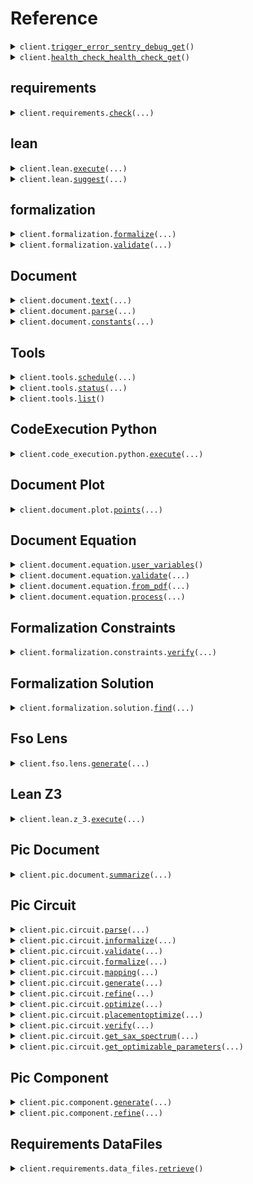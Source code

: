 # Reference
<details><summary><code>client.<a href="src/axiomatic/base_client.py">trigger_error_sentry_debug_get</a>()</code></summary>
<dl>
<dd>

#### 🔌 Usage

<dl>
<dd>

<dl>
<dd>

```python
from axiomatic import Axiomatic

client = Axiomatic(
    api_key="YOUR_API_KEY",
)
client.trigger_error_sentry_debug_get()

```
</dd>
</dl>
</dd>
</dl>

#### ⚙️ Parameters

<dl>
<dd>

<dl>
<dd>

**request_options:** `typing.Optional[RequestOptions]` — Request-specific configuration.
    
</dd>
</dl>
</dd>
</dl>


</dd>
</dl>
</details>

<details><summary><code>client.<a href="src/axiomatic/base_client.py">health_check_health_check_get</a>()</code></summary>
<dl>
<dd>

#### 🔌 Usage

<dl>
<dd>

<dl>
<dd>

```python
from axiomatic import Axiomatic

client = Axiomatic(
    api_key="YOUR_API_KEY",
)
client.health_check_health_check_get()

```
</dd>
</dl>
</dd>
</dl>

#### ⚙️ Parameters

<dl>
<dd>

<dl>
<dd>

**request_options:** `typing.Optional[RequestOptions]` — Request-specific configuration.
    
</dd>
</dl>
</dd>
</dl>


</dd>
</dl>
</details>

## requirements
<details><summary><code>client.requirements.<a href="src/axiomatic/requirements/client.py">check</a>(...)</code></summary>
<dl>
<dd>

#### 🔌 Usage

<dl>
<dd>

<dl>
<dd>

```python
from axiomatic import Axiomatic, UserRequirement

client = Axiomatic(
    api_key="YOUR_API_KEY",
)
client.requirements.check(
    request=[
        UserRequirement(
            latex_symbol="latex_symbol",
            requirement_name="requirement_name",
            tolerance=1.1,
            value=1.1,
            units="units",
        )
    ],
)

```
</dd>
</dl>
</dd>
</dl>

#### ⚙️ Parameters

<dl>
<dd>

<dl>
<dd>

**request:** `typing.Sequence[UserRequirement]` 
    
</dd>
</dl>

<dl>
<dd>

**request_options:** `typing.Optional[RequestOptions]` — Request-specific configuration.
    
</dd>
</dl>
</dd>
</dl>


</dd>
</dl>
</details>

## lean
<details><summary><code>client.lean.<a href="src/axiomatic/lean/client.py">execute</a>(...)</code></summary>
<dl>
<dd>

#### 🔌 Usage

<dl>
<dd>

<dl>
<dd>

```python
from axiomatic import Axiomatic

client = Axiomatic(
    api_key="YOUR_API_KEY",
)
client.lean.execute(
    code="code",
)

```
</dd>
</dl>
</dd>
</dl>

#### ⚙️ Parameters

<dl>
<dd>

<dl>
<dd>

**code:** `str` 
    
</dd>
</dl>

<dl>
<dd>

**request_options:** `typing.Optional[RequestOptions]` — Request-specific configuration.
    
</dd>
</dl>
</dd>
</dl>


</dd>
</dl>
</details>

<details><summary><code>client.lean.<a href="src/axiomatic/lean/client.py">suggest</a>(...)</code></summary>
<dl>
<dd>

#### 🔌 Usage

<dl>
<dd>

<dl>
<dd>

```python
from axiomatic import Axiomatic

client = Axiomatic(
    api_key="YOUR_API_KEY",
)
client.lean.suggest(
    prompt="prompt",
    code_prefix="code_prefix",
)

```
</dd>
</dl>
</dd>
</dl>

#### ⚙️ Parameters

<dl>
<dd>

<dl>
<dd>

**prompt:** `str` 
    
</dd>
</dl>

<dl>
<dd>

**code_prefix:** `str` 
    
</dd>
</dl>

<dl>
<dd>

**request_options:** `typing.Optional[RequestOptions]` — Request-specific configuration.
    
</dd>
</dl>
</dd>
</dl>


</dd>
</dl>
</details>

## formalization
<details><summary><code>client.formalization.<a href="src/axiomatic/formalization/client.py">formalize</a>(...)</code></summary>
<dl>
<dd>

#### 📝 Description

<dl>
<dd>

<dl>
<dd>

Formalize a query into a dictionary of constraints
</dd>
</dl>
</dd>
</dl>

#### 🔌 Usage

<dl>
<dd>

<dl>
<dd>

```python
from axiomatic import Axiomatic

client = Axiomatic(
    api_key="YOUR_API_KEY",
)
client.formalization.formalize(
    query="query",
)

```
</dd>
</dl>
</dd>
</dl>

#### ⚙️ Parameters

<dl>
<dd>

<dl>
<dd>

**query:** `str` 
    
</dd>
</dl>

<dl>
<dd>

**domain:** `typing.Optional[typing.Literal["PIC"]]` 
    
</dd>
</dl>

<dl>
<dd>

**request_options:** `typing.Optional[RequestOptions]` — Request-specific configuration.
    
</dd>
</dl>
</dd>
</dl>


</dd>
</dl>
</details>

<details><summary><code>client.formalization.<a href="src/axiomatic/formalization/client.py">validate</a>(...)</code></summary>
<dl>
<dd>

#### 📝 Description

<dl>
<dd>

<dl>
<dd>

Validate a set of values with respect to a dictionary of constraints
</dd>
</dl>
</dd>
</dl>

#### 🔌 Usage

<dl>
<dd>

<dl>
<dd>

```python
from axiomatic import Axiomatic, FormalizeResponse

client = Axiomatic(
    api_key="YOUR_API_KEY",
)
client.formalization.validate(
    constraints=FormalizeResponse(
        variables={"key": "value"},
        expressions=[],
    ),
    values={"key": "value"},
)

```
</dd>
</dl>
</dd>
</dl>

#### ⚙️ Parameters

<dl>
<dd>

<dl>
<dd>

**constraints:** `FormalizeResponse` 
    
</dd>
</dl>

<dl>
<dd>

**values:** `typing.Dict[str, str]` 
    
</dd>
</dl>

<dl>
<dd>

**request_options:** `typing.Optional[RequestOptions]` — Request-specific configuration.
    
</dd>
</dl>
</dd>
</dl>


</dd>
</dl>
</details>

## Document
<details><summary><code>client.document.<a href="src/axiomatic/document/client.py">text</a>(...)</code></summary>
<dl>
<dd>

#### 📝 Description

<dl>
<dd>

<dl>
<dd>

Extracts text from documents
</dd>
</dl>
</dd>
</dl>

#### 🔌 Usage

<dl>
<dd>

<dl>
<dd>

```python
from axiomatic import Axiomatic

client = Axiomatic(
    api_key="YOUR_API_KEY",
)
client.document.text()

```
</dd>
</dl>
</dd>
</dl>

#### ⚙️ Parameters

<dl>
<dd>

<dl>
<dd>

**file:** `from __future__ import annotations

core.File` — See core.File for more documentation
    
</dd>
</dl>

<dl>
<dd>

**method:** `typing.Optional[str]` — Method to use for text-only extraction.It uses a very simple pdf text extractor. 
    
</dd>
</dl>

<dl>
<dd>

**request_options:** `typing.Optional[RequestOptions]` — Request-specific configuration.
    
</dd>
</dl>
</dd>
</dl>


</dd>
</dl>
</details>

<details><summary><code>client.document.<a href="src/axiomatic/document/client.py">parse</a>(...)</code></summary>
<dl>
<dd>

#### 📝 Description

<dl>
<dd>

<dl>
<dd>

Extracts text from documents. It uses advanced pdf segmentation.
</dd>
</dl>
</dd>
</dl>

#### 🔌 Usage

<dl>
<dd>

<dl>
<dd>

```python
from axiomatic import Axiomatic

client = Axiomatic(
    api_key="YOUR_API_KEY",
)
client.document.parse()

```
</dd>
</dl>
</dd>
</dl>

#### ⚙️ Parameters

<dl>
<dd>

<dl>
<dd>

**file:** `from __future__ import annotations

core.File` — See core.File for more documentation
    
</dd>
</dl>

<dl>
<dd>

**method:** `typing.Optional[str]` — Method to use for text extraction
    
</dd>
</dl>

<dl>
<dd>

**ocr:** `typing.Optional[bool]` — Whether to use OCR
    
</dd>
</dl>

<dl>
<dd>

**layout_model:** `typing.Optional[str]` — Method for layout parsing
    
</dd>
</dl>

<dl>
<dd>

**request_options:** `typing.Optional[RequestOptions]` — Request-specific configuration.
    
</dd>
</dl>
</dd>
</dl>


</dd>
</dl>
</details>

<details><summary><code>client.document.<a href="src/axiomatic/document/client.py">constants</a>(...)</code></summary>
<dl>
<dd>

#### 📝 Description

<dl>
<dd>

<dl>
<dd>

Extracts specific constants from documents
</dd>
</dl>
</dd>
</dl>

#### 🔌 Usage

<dl>
<dd>

<dl>
<dd>

```python
from axiomatic import Axiomatic

client = Axiomatic(
    api_key="YOUR_API_KEY",
)
client.document.constants(
    constants=["constants"],
)

```
</dd>
</dl>
</dd>
</dl>

#### ⚙️ Parameters

<dl>
<dd>

<dl>
<dd>

**file:** `from __future__ import annotations

core.File` — See core.File for more documentation
    
</dd>
</dl>

<dl>
<dd>

**constants:** `typing.List[str]` 
    
</dd>
</dl>

<dl>
<dd>

**request_options:** `typing.Optional[RequestOptions]` — Request-specific configuration.
    
</dd>
</dl>
</dd>
</dl>


</dd>
</dl>
</details>

## Tools
<details><summary><code>client.tools.<a href="src/axiomatic/tools/client.py">schedule</a>(...)</code></summary>
<dl>
<dd>

#### 📝 Description

<dl>
<dd>

<dl>
<dd>

Schedule a job to execute python code for long running executions and return the standard output. If an error occurs, it will be returned in the error_trace field. The Following tools are currently supported: fdtd, femwell, optiland, jaxfem
</dd>
</dl>
</dd>
</dl>

#### 🔌 Usage

<dl>
<dd>

<dl>
<dd>

```python
from axiomatic import Axiomatic

client = Axiomatic(
    api_key="YOUR_API_KEY",
)
client.tools.schedule(
    tool_name="tool_name",
    code="code",
)

```
</dd>
</dl>
</dd>
</dl>

#### ⚙️ Parameters

<dl>
<dd>

<dl>
<dd>

**tool_name:** `str` 
    
</dd>
</dl>

<dl>
<dd>

**code:** `str` 
    
</dd>
</dl>

<dl>
<dd>

**request_options:** `typing.Optional[RequestOptions]` — Request-specific configuration.
    
</dd>
</dl>
</dd>
</dl>


</dd>
</dl>
</details>

<details><summary><code>client.tools.<a href="src/axiomatic/tools/client.py">status</a>(...)</code></summary>
<dl>
<dd>

#### 📝 Description

<dl>
<dd>

<dl>
<dd>

Get the status of the remote execution job for a given tool using the job_id
</dd>
</dl>
</dd>
</dl>

#### 🔌 Usage

<dl>
<dd>

<dl>
<dd>

```python
from axiomatic import Axiomatic

client = Axiomatic(
    api_key="YOUR_API_KEY",
)
client.tools.status(
    job_id="job_id",
)

```
</dd>
</dl>
</dd>
</dl>

#### ⚙️ Parameters

<dl>
<dd>

<dl>
<dd>

**job_id:** `str` 
    
</dd>
</dl>

<dl>
<dd>

**request_options:** `typing.Optional[RequestOptions]` — Request-specific configuration.
    
</dd>
</dl>
</dd>
</dl>


</dd>
</dl>
</details>

<details><summary><code>client.tools.<a href="src/axiomatic/tools/client.py">list</a>()</code></summary>
<dl>
<dd>

#### 📝 Description

<dl>
<dd>

<dl>
<dd>

Get the list of available tools to execute code.
</dd>
</dl>
</dd>
</dl>

#### 🔌 Usage

<dl>
<dd>

<dl>
<dd>

```python
from axiomatic import Axiomatic

client = Axiomatic(
    api_key="YOUR_API_KEY",
)
client.tools.list()

```
</dd>
</dl>
</dd>
</dl>

#### ⚙️ Parameters

<dl>
<dd>

<dl>
<dd>

**request_options:** `typing.Optional[RequestOptions]` — Request-specific configuration.
    
</dd>
</dl>
</dd>
</dl>


</dd>
</dl>
</details>

## CodeExecution Python
<details><summary><code>client.code_execution.python.<a href="src/axiomatic/code_execution/python/client.py">execute</a>(...)</code></summary>
<dl>
<dd>

#### 📝 Description

<dl>
<dd>

<dl>
<dd>

Execute python code, and return the standard output. If an error occurs, it will be returned in the error_trace field. Importing from the following modules is supported: gdsfactory, z3, json
</dd>
</dl>
</dd>
</dl>

#### 🔌 Usage

<dl>
<dd>

<dl>
<dd>

```python
from axiomatic import Axiomatic

client = Axiomatic(
    api_key="YOUR_API_KEY",
)
client.code_execution.python.execute(
    code="code",
)

```
</dd>
</dl>
</dd>
</dl>

#### ⚙️ Parameters

<dl>
<dd>

<dl>
<dd>

**code:** `str` 
    
</dd>
</dl>

<dl>
<dd>

**request_options:** `typing.Optional[RequestOptions]` — Request-specific configuration.
    
</dd>
</dl>
</dd>
</dl>


</dd>
</dl>
</details>

## Document Plot
<details><summary><code>client.document.plot.<a href="src/axiomatic/document/plot/client.py">points</a>(...)</code></summary>
<dl>
<dd>

#### 📝 Description

<dl>
<dd>

<dl>
<dd>

Extracts points from plots
</dd>
</dl>
</dd>
</dl>

#### 🔌 Usage

<dl>
<dd>

<dl>
<dd>

```python
from axiomatic import Axiomatic

client = Axiomatic(
    api_key="YOUR_API_KEY",
)
client.document.plot.points()

```
</dd>
</dl>
</dd>
</dl>

#### ⚙️ Parameters

<dl>
<dd>

<dl>
<dd>

**plot_img:** `from __future__ import annotations

core.File` — See core.File for more documentation
    
</dd>
</dl>

<dl>
<dd>

**method:** `typing.Optional[int]` — Can specify a specific method to extract points
    
</dd>
</dl>

<dl>
<dd>

**plot_info:** `typing.Optional[str]` — Can add specific plot info
    
</dd>
</dl>

<dl>
<dd>

**get_img_coords:** `typing.Optional[bool]` — Whether to get coords of points on image
    
</dd>
</dl>

<dl>
<dd>

**request_options:** `typing.Optional[RequestOptions]` — Request-specific configuration.
    
</dd>
</dl>
</dd>
</dl>


</dd>
</dl>
</details>

## Document Equation
<details><summary><code>client.document.equation.<a href="src/axiomatic/document/equation/client.py">user_variables</a>()</code></summary>
<dl>
<dd>

#### 📝 Description

<dl>
<dd>

<dl>
<dd>

Get all variables from the DB so the user can choose which variables they want to use in axtract for for their consistency checks.
</dd>
</dl>
</dd>
</dl>

#### 🔌 Usage

<dl>
<dd>

<dl>
<dd>

```python
from axiomatic import Axiomatic

client = Axiomatic(
    api_key="YOUR_API_KEY",
)
client.document.equation.user_variables()

```
</dd>
</dl>
</dd>
</dl>

#### ⚙️ Parameters

<dl>
<dd>

<dl>
<dd>

**request_options:** `typing.Optional[RequestOptions]` — Request-specific configuration.
    
</dd>
</dl>
</dd>
</dl>


</dd>
</dl>
</details>

<details><summary><code>client.document.equation.<a href="src/axiomatic/document/equation/client.py">validate</a>(...)</code></summary>
<dl>
<dd>

#### 📝 Description

<dl>
<dd>

<dl>
<dd>

Validates a set of variables against stored equations to check for inconsistencies.
Returns validation results for each relevant equation.
</dd>
</dl>
</dd>
</dl>

#### 🔌 Usage

<dl>
<dd>

<dl>
<dd>

```python
from axiomatic import Axiomatic, VariableRequirement

client = Axiomatic(
    api_key="YOUR_API_KEY",
)
client.document.equation.validate(
    request=[
        VariableRequirement(
            symbol="symbol",
            name="name",
            value=1.1,
            units="units",
            tolerance=1.1,
        )
    ],
)

```
</dd>
</dl>
</dd>
</dl>

#### ⚙️ Parameters

<dl>
<dd>

<dl>
<dd>

**request:** `typing.Sequence[VariableRequirement]` 
    
</dd>
</dl>

<dl>
<dd>

**request_options:** `typing.Optional[RequestOptions]` — Request-specific configuration.
    
</dd>
</dl>
</dd>
</dl>


</dd>
</dl>
</details>

<details><summary><code>client.document.equation.<a href="src/axiomatic/document/equation/client.py">from_pdf</a>(...)</code></summary>
<dl>
<dd>

#### 📝 Description

<dl>
<dd>

<dl>
<dd>

Extract equations from a document into the database
</dd>
</dl>
</dd>
</dl>

#### 🔌 Usage

<dl>
<dd>

<dl>
<dd>

```python
from axiomatic import Axiomatic

client = Axiomatic(
    api_key="YOUR_API_KEY",
)
client.document.equation.from_pdf()

```
</dd>
</dl>
</dd>
</dl>

#### ⚙️ Parameters

<dl>
<dd>

<dl>
<dd>

**document:** `from __future__ import annotations

core.File` — See core.File for more documentation
    
</dd>
</dl>

<dl>
<dd>

**request_options:** `typing.Optional[RequestOptions]` — Request-specific configuration.
    
</dd>
</dl>
</dd>
</dl>


</dd>
</dl>
</details>

<details><summary><code>client.document.equation.<a href="src/axiomatic/document/equation/client.py">process</a>(...)</code></summary>
<dl>
<dd>

#### 📝 Description

<dl>
<dd>

<dl>
<dd>

Process all equations at once and return their annotation
</dd>
</dl>
</dd>
</dl>

#### 🔌 Usage

<dl>
<dd>

<dl>
<dd>

```python
from axiomatic import Axiomatic

client = Axiomatic(
    api_key="YOUR_API_KEY",
)
client.document.equation.process(
    markdown="markdown",
)

```
</dd>
</dl>
</dd>
</dl>

#### ⚙️ Parameters

<dl>
<dd>

<dl>
<dd>

**markdown:** `str` 
    
</dd>
</dl>

<dl>
<dd>

**images:** `typing.Optional[typing.Dict[str, str]]` 
    
</dd>
</dl>

<dl>
<dd>

**interline_equations:** `typing.Optional[typing.Sequence[str]]` 
    
</dd>
</dl>

<dl>
<dd>

**inline_equations:** `typing.Optional[typing.Sequence[str]]` 
    
</dd>
</dl>

<dl>
<dd>

**request_options:** `typing.Optional[RequestOptions]` — Request-specific configuration.
    
</dd>
</dl>
</dd>
</dl>


</dd>
</dl>
</details>

## Formalization Constraints
<details><summary><code>client.formalization.constraints.<a href="src/axiomatic/formalization/constraints/client.py">verify</a>(...)</code></summary>
<dl>
<dd>

#### 📝 Description

<dl>
<dd>

<dl>
<dd>

Verifies that a set of constraints are consistent
</dd>
</dl>
</dd>
</dl>

#### 🔌 Usage

<dl>
<dd>

<dl>
<dd>

```python
from axiomatic import Axiomatic, FormalizeResponse

client = Axiomatic(
    api_key="YOUR_API_KEY",
)
client.formalization.constraints.verify(
    constraints=FormalizeResponse(
        variables={"key": "value"},
        expressions=[],
    ),
)

```
</dd>
</dl>
</dd>
</dl>

#### ⚙️ Parameters

<dl>
<dd>

<dl>
<dd>

**constraints:** `FormalizeResponse` 
    
</dd>
</dl>

<dl>
<dd>

**request_options:** `typing.Optional[RequestOptions]` — Request-specific configuration.
    
</dd>
</dl>
</dd>
</dl>


</dd>
</dl>
</details>

## Formalization Solution
<details><summary><code>client.formalization.solution.<a href="src/axiomatic/formalization/solution/client.py">find</a>(...)</code></summary>
<dl>
<dd>

#### 📝 Description

<dl>
<dd>

<dl>
<dd>

Finds a solution to a set of constraints provided partial values
</dd>
</dl>
</dd>
</dl>

#### 🔌 Usage

<dl>
<dd>

<dl>
<dd>

```python
from axiomatic import Axiomatic, FormalizeResponse

client = Axiomatic(
    api_key="YOUR_API_KEY",
)
client.formalization.solution.find(
    constraints=FormalizeResponse(
        variables={"key": "value"},
        expressions=[],
    ),
    values={"key": 1},
)

```
</dd>
</dl>
</dd>
</dl>

#### ⚙️ Parameters

<dl>
<dd>

<dl>
<dd>

**constraints:** `FormalizeResponse` 
    
</dd>
</dl>

<dl>
<dd>

**values:** `typing.Dict[str, SolutionBodyValuesValue]` 
    
</dd>
</dl>

<dl>
<dd>

**request_options:** `typing.Optional[RequestOptions]` — Request-specific configuration.
    
</dd>
</dl>
</dd>
</dl>


</dd>
</dl>
</details>

## Fso Lens
<details><summary><code>client.fso.lens.<a href="src/axiomatic/fso/lens/client.py">generate</a>(...)</code></summary>
<dl>
<dd>

#### 📝 Description

<dl>
<dd>

<dl>
<dd>

Generate GDS factory code to create a PIC component
</dd>
</dl>
</dd>
</dl>

#### 🔌 Usage

<dl>
<dd>

<dl>
<dd>

```python
from axiomatic import Axiomatic

client = Axiomatic(
    api_key="YOUR_API_KEY",
)
client.fso.lens.generate(
    query="query",
)

```
</dd>
</dl>
</dd>
</dl>

#### ⚙️ Parameters

<dl>
<dd>

<dl>
<dd>

**query:** `str` 
    
</dd>
</dl>

<dl>
<dd>

**request_options:** `typing.Optional[RequestOptions]` — Request-specific configuration.
    
</dd>
</dl>
</dd>
</dl>


</dd>
</dl>
</details>

## Lean Z3
<details><summary><code>client.lean.z_3.<a href="src/axiomatic/lean/z_3/client.py">execute</a>(...)</code></summary>
<dl>
<dd>

#### 🔌 Usage

<dl>
<dd>

<dl>
<dd>

```python
from axiomatic import Axiomatic

client = Axiomatic(
    api_key="YOUR_API_KEY",
)
client.lean.z_3.execute(
    code="code",
)

```
</dd>
</dl>
</dd>
</dl>

#### ⚙️ Parameters

<dl>
<dd>

<dl>
<dd>

**code:** `str` 
    
</dd>
</dl>

<dl>
<dd>

**request_options:** `typing.Optional[RequestOptions]` — Request-specific configuration.
    
</dd>
</dl>
</dd>
</dl>


</dd>
</dl>
</details>

## Pic Document
<details><summary><code>client.pic.document.<a href="src/axiomatic/pic/document/client.py">summarize</a>(...)</code></summary>
<dl>
<dd>

#### 📝 Description

<dl>
<dd>

<dl>
<dd>

Generate GDS factory code to create a PIC component
</dd>
</dl>
</dd>
</dl>

#### 🔌 Usage

<dl>
<dd>

<dl>
<dd>

```python
from axiomatic import Axiomatic

client = Axiomatic(
    api_key="YOUR_API_KEY",
)
client.pic.document.summarize(
    markdown="markdown",
    images={"key": "value"},
)

```
</dd>
</dl>
</dd>
</dl>

#### ⚙️ Parameters

<dl>
<dd>

<dl>
<dd>

**markdown:** `str` 
    
</dd>
</dl>

<dl>
<dd>

**images:** `typing.Dict[str, str]` 
    
</dd>
</dl>

<dl>
<dd>

**request_options:** `typing.Optional[RequestOptions]` — Request-specific configuration.
    
</dd>
</dl>
</dd>
</dl>


</dd>
</dl>
</details>

## Pic Circuit
<details><summary><code>client.pic.circuit.<a href="src/axiomatic/pic/circuit/client.py">parse</a>(...)</code></summary>
<dl>
<dd>

#### 📝 Description

<dl>
<dd>

<dl>
<dd>

Parse a piece of text into a valid formal statement, if possible.
</dd>
</dl>
</dd>
</dl>

#### 🔌 Usage

<dl>
<dd>

<dl>
<dd>

```python
from axiomatic import Axiomatic

client = Axiomatic(
    api_key="YOUR_API_KEY",
)
client.pic.circuit.parse(
    text="text",
)

```
</dd>
</dl>
</dd>
</dl>

#### ⚙️ Parameters

<dl>
<dd>

<dl>
<dd>

**text:** `str` 
    
</dd>
</dl>

<dl>
<dd>

**informalize:** `typing.Optional[bool]` 
    
</dd>
</dl>

<dl>
<dd>

**request_options:** `typing.Optional[RequestOptions]` — Request-specific configuration.
    
</dd>
</dl>
</dd>
</dl>


</dd>
</dl>
</details>

<details><summary><code>client.pic.circuit.<a href="src/axiomatic/pic/circuit/client.py">informalize</a>(...)</code></summary>
<dl>
<dd>

#### 📝 Description

<dl>
<dd>

<dl>
<dd>

Informalize a formal statement about a circuit into a natural language text.
</dd>
</dl>
</dd>
</dl>

#### 🔌 Usage

<dl>
<dd>

<dl>
<dd>

```python
from axiomatic import Axiomatic, ParameterConstraint

client = Axiomatic(
    api_key="YOUR_API_KEY",
)
client.pic.circuit.informalize(
    statement=ParameterConstraint(
        text="text",
    ),
)

```
</dd>
</dl>
</dd>
</dl>

#### ⚙️ Parameters

<dl>
<dd>

<dl>
<dd>

**statement:** `Statement` 
    
</dd>
</dl>

<dl>
<dd>

**request_options:** `typing.Optional[RequestOptions]` — Request-specific configuration.
    
</dd>
</dl>
</dd>
</dl>


</dd>
</dl>
</details>

<details><summary><code>client.pic.circuit.<a href="src/axiomatic/pic/circuit/client.py">validate</a>(...)</code></summary>
<dl>
<dd>

#### 📝 Description

<dl>
<dd>

<dl>
<dd>

Validates a set of statements against a netlist.
</dd>
</dl>
</dd>
</dl>

#### 🔌 Usage

<dl>
<dd>

<dl>
<dd>

```python
from axiomatic import Axiomatic, Netlist, StatementDictionary

client = Axiomatic(
    api_key="YOUR_API_KEY",
)
client.pic.circuit.validate(
    netlist=Netlist(),
    statements=StatementDictionary(),
)

```
</dd>
</dl>
</dd>
</dl>

#### ⚙️ Parameters

<dl>
<dd>

<dl>
<dd>

**netlist:** `Netlist` 
    
</dd>
</dl>

<dl>
<dd>

**statements:** `StatementDictionary` 
    
</dd>
</dl>

<dl>
<dd>

**mapping:** `typing.Optional[typing.Dict[str, typing.Optional[Computation]]]` 
    
</dd>
</dl>

<dl>
<dd>

**request_options:** `typing.Optional[RequestOptions]` — Request-specific configuration.
    
</dd>
</dl>
</dd>
</dl>


</dd>
</dl>
</details>

<details><summary><code>client.pic.circuit.<a href="src/axiomatic/pic/circuit/client.py">formalize</a>(...)</code></summary>
<dl>
<dd>

#### 📝 Description

<dl>
<dd>

<dl>
<dd>

Formalize a query about a circuit into a dictionary of constraints. Extends previous statements if provided.
</dd>
</dl>
</dd>
</dl>

#### 🔌 Usage

<dl>
<dd>

<dl>
<dd>

```python
from axiomatic import Axiomatic

client = Axiomatic(
    api_key="YOUR_API_KEY",
)
client.pic.circuit.formalize(
    query="query",
)

```
</dd>
</dl>
</dd>
</dl>

#### ⚙️ Parameters

<dl>
<dd>

<dl>
<dd>

**query:** `str` 
    
</dd>
</dl>

<dl>
<dd>

**pdk:** `typing.Optional[PdkType]` 
    
</dd>
</dl>

<dl>
<dd>

**statements:** `typing.Optional[StatementDictionary]` 
    
</dd>
</dl>

<dl>
<dd>

**request_options:** `typing.Optional[RequestOptions]` — Request-specific configuration.
    
</dd>
</dl>
</dd>
</dl>


</dd>
</dl>
</details>

<details><summary><code>client.pic.circuit.<a href="src/axiomatic/pic/circuit/client.py">mapping</a>(...)</code></summary>
<dl>
<dd>

#### 📝 Description

<dl>
<dd>

<dl>
<dd>

Map variables in the constraints to computations on the netlist.
</dd>
</dl>
</dd>
</dl>

#### 🔌 Usage

<dl>
<dd>

<dl>
<dd>

```python
from axiomatic import Axiomatic, Netlist, StatementDictionary

client = Axiomatic(
    api_key="YOUR_API_KEY",
)
client.pic.circuit.mapping(
    statements=StatementDictionary(),
    netlist=Netlist(),
)

```
</dd>
</dl>
</dd>
</dl>

#### ⚙️ Parameters

<dl>
<dd>

<dl>
<dd>

**statements:** `StatementDictionary` 
    
</dd>
</dl>

<dl>
<dd>

**netlist:** `Netlist` 
    
</dd>
</dl>

<dl>
<dd>

**max_iter:** `typing.Optional[int]` 
    
</dd>
</dl>

<dl>
<dd>

**request_options:** `typing.Optional[RequestOptions]` — Request-specific configuration.
    
</dd>
</dl>
</dd>
</dl>


</dd>
</dl>
</details>

<details><summary><code>client.pic.circuit.<a href="src/axiomatic/pic/circuit/client.py">generate</a>(...)</code></summary>
<dl>
<dd>

#### 📝 Description

<dl>
<dd>

<dl>
<dd>

Generate GDS factory code to create a circuit
</dd>
</dl>
</dd>
</dl>

#### 🔌 Usage

<dl>
<dd>

<dl>
<dd>

```python
from axiomatic import Axiomatic

client = Axiomatic(
    api_key="YOUR_API_KEY",
)
client.pic.circuit.generate(
    query="query",
)

```
</dd>
</dl>
</dd>
</dl>

#### ⚙️ Parameters

<dl>
<dd>

<dl>
<dd>

**query:** `str` 
    
</dd>
</dl>

<dl>
<dd>

**max_iterations:** `typing.Optional[int]` 
    
</dd>
</dl>

<dl>
<dd>

**llm_model:** `typing.Optional[str]` 
    
</dd>
</dl>

<dl>
<dd>

**apply_orientation:** `typing.Optional[bool]` 
    
</dd>
</dl>

<dl>
<dd>

**apply_placement:** `typing.Optional[bool]` 
    
</dd>
</dl>

<dl>
<dd>

**apply_routing:** `typing.Optional[bool]` 
    
</dd>
</dl>

<dl>
<dd>

**request_options:** `typing.Optional[RequestOptions]` — Request-specific configuration.
    
</dd>
</dl>
</dd>
</dl>


</dd>
</dl>
</details>

<details><summary><code>client.pic.circuit.<a href="src/axiomatic/pic/circuit/client.py">refine</a>(...)</code></summary>
<dl>
<dd>

#### 📝 Description

<dl>
<dd>

<dl>
<dd>

Refine GDS factory code to create a circuit
</dd>
</dl>
</dd>
</dl>

#### 🔌 Usage

<dl>
<dd>

<dl>
<dd>

```python
from axiomatic import Axiomatic

client = Axiomatic(
    api_key="YOUR_API_KEY",
)
client.pic.circuit.refine(
    query="query",
)

```
</dd>
</dl>
</dd>
</dl>

#### ⚙️ Parameters

<dl>
<dd>

<dl>
<dd>

**query:** `str` 
    
</dd>
</dl>

<dl>
<dd>

**max_iterations:** `typing.Optional[int]` 
    
</dd>
</dl>

<dl>
<dd>

**feedback:** `typing.Optional[str]` 
    
</dd>
</dl>

<dl>
<dd>

**code:** `typing.Optional[str]` 
    
</dd>
</dl>

<dl>
<dd>

**llm_model:** `typing.Optional[str]` 
    
</dd>
</dl>

<dl>
<dd>

**apply_orientation:** `typing.Optional[bool]` 
    
</dd>
</dl>

<dl>
<dd>

**apply_placement:** `typing.Optional[bool]` 
    
</dd>
</dl>

<dl>
<dd>

**apply_routing:** `typing.Optional[bool]` 
    
</dd>
</dl>

<dl>
<dd>

**request_options:** `typing.Optional[RequestOptions]` — Request-specific configuration.
    
</dd>
</dl>
</dd>
</dl>


</dd>
</dl>
</details>

<details><summary><code>client.pic.circuit.<a href="src/axiomatic/pic/circuit/client.py">optimize</a>(...)</code></summary>
<dl>
<dd>

#### 📝 Description

<dl>
<dd>

<dl>
<dd>

Optimize a PIC circuit with given cost and constraints
</dd>
</dl>
</dd>
</dl>

#### 🔌 Usage

<dl>
<dd>

<dl>
<dd>

```python
from axiomatic import Axiomatic, Netlist, Parameter, StatementDictionary

client = Axiomatic(
    api_key="YOUR_API_KEY",
)
client.pic.circuit.optimize(
    netlist=Netlist(),
    statements=StatementDictionary(),
    parameters=[
        Parameter(
            path="path",
        )
    ],
)

```
</dd>
</dl>
</dd>
</dl>

#### ⚙️ Parameters

<dl>
<dd>

<dl>
<dd>

**netlist:** `Netlist` 
    
</dd>
</dl>

<dl>
<dd>

**statements:** `StatementDictionary` 
    
</dd>
</dl>

<dl>
<dd>

**parameters:** `typing.Sequence[Parameter]` 
    
</dd>
</dl>

<dl>
<dd>

**mapping:** `typing.Optional[typing.Dict[str, typing.Optional[Computation]]]` 
    
</dd>
</dl>

<dl>
<dd>

**config:** `typing.Optional[OptimizeConfig]` 
    
</dd>
</dl>

<dl>
<dd>

**use_ideal_component_models:** `typing.Optional[bool]` 
    
</dd>
</dl>

<dl>
<dd>

**request_options:** `typing.Optional[RequestOptions]` — Request-specific configuration.
    
</dd>
</dl>
</dd>
</dl>


</dd>
</dl>
</details>

<details><summary><code>client.pic.circuit.<a href="src/axiomatic/pic/circuit/client.py">placementoptimize</a>(...)</code></summary>
<dl>
<dd>

#### 📝 Description

<dl>
<dd>

<dl>
<dd>

Optimizes the placement of a circuit
</dd>
</dl>
</dd>
</dl>

#### 🔌 Usage

<dl>
<dd>

<dl>
<dd>

```python
from axiomatic import Axiomatic

client = Axiomatic(
    api_key="YOUR_API_KEY",
)
client.pic.circuit.placementoptimize(
    netlist={"key": "value"},
)

```
</dd>
</dl>
</dd>
</dl>

#### ⚙️ Parameters

<dl>
<dd>

<dl>
<dd>

**netlist:** `typing.Dict[str, typing.Optional[typing.Any]]` 
    
</dd>
</dl>

<dl>
<dd>

**method:** `typing.Optional[str]` 
    
</dd>
</dl>

<dl>
<dd>

**request_options:** `typing.Optional[RequestOptions]` — Request-specific configuration.
    
</dd>
</dl>
</dd>
</dl>


</dd>
</dl>
</details>

<details><summary><code>client.pic.circuit.<a href="src/axiomatic/pic/circuit/client.py">verify</a>(...)</code></summary>
<dl>
<dd>

#### 📝 Description

<dl>
<dd>

<dl>
<dd>

Verifies that the code for a circuit
</dd>
</dl>
</dd>
</dl>

#### 🔌 Usage

<dl>
<dd>

<dl>
<dd>

```python
from axiomatic import Axiomatic

client = Axiomatic(
    api_key="YOUR_API_KEY",
)
client.pic.circuit.verify(
    code="code",
)

```
</dd>
</dl>
</dd>
</dl>

#### ⚙️ Parameters

<dl>
<dd>

<dl>
<dd>

**code:** `str` 
    
</dd>
</dl>

<dl>
<dd>

**request_options:** `typing.Optional[RequestOptions]` — Request-specific configuration.
    
</dd>
</dl>
</dd>
</dl>


</dd>
</dl>
</details>

<details><summary><code>client.pic.circuit.<a href="src/axiomatic/pic/circuit/client.py">get_sax_spectrum</a>(...)</code></summary>
<dl>
<dd>

#### 📝 Description

<dl>
<dd>

<dl>
<dd>

Get the spectrum of a circuit over various wavelengths and settings
</dd>
</dl>
</dd>
</dl>

#### 🔌 Usage

<dl>
<dd>

<dl>
<dd>

```python
from axiomatic import Axiomatic, Netlist

client = Axiomatic(
    api_key="YOUR_API_KEY",
)
client.pic.circuit.get_sax_spectrum(
    netlist=Netlist(),
    port_pairs=[[]],
    settings={"key": "value"},
    wls=[1.1],
)

```
</dd>
</dl>
</dd>
</dl>

#### ⚙️ Parameters

<dl>
<dd>

<dl>
<dd>

**netlist:** `Netlist` 
    
</dd>
</dl>

<dl>
<dd>

**port_pairs:** `typing.Sequence[typing.Sequence[typing.Optional[typing.Any]]]` 
    
</dd>
</dl>

<dl>
<dd>

**settings:** `Settings` 
    
</dd>
</dl>

<dl>
<dd>

**wls:** `typing.Sequence[float]` 
    
</dd>
</dl>

<dl>
<dd>

**use_ideal_component_models:** `typing.Optional[bool]` 
    
</dd>
</dl>

<dl>
<dd>

**request_options:** `typing.Optional[RequestOptions]` — Request-specific configuration.
    
</dd>
</dl>
</dd>
</dl>


</dd>
</dl>
</details>

<details><summary><code>client.pic.circuit.<a href="src/axiomatic/pic/circuit/client.py">get_optimizable_parameters</a>(...)</code></summary>
<dl>
<dd>

#### 📝 Description

<dl>
<dd>

<dl>
<dd>

Gets the optimizable parameters of a circuit.
</dd>
</dl>
</dd>
</dl>

#### 🔌 Usage

<dl>
<dd>

<dl>
<dd>

```python
from axiomatic import Axiomatic, Netlist

client = Axiomatic(
    api_key="YOUR_API_KEY",
)
client.pic.circuit.get_optimizable_parameters(
    netlist=Netlist(),
)

```
</dd>
</dl>
</dd>
</dl>

#### ⚙️ Parameters

<dl>
<dd>

<dl>
<dd>

**netlist:** `Netlist` 
    
</dd>
</dl>

<dl>
<dd>

**get_key_parameters:** `typing.Optional[bool]` 
    
</dd>
</dl>

<dl>
<dd>

**request_options:** `typing.Optional[RequestOptions]` — Request-specific configuration.
    
</dd>
</dl>
</dd>
</dl>


</dd>
</dl>
</details>

## Pic Component
<details><summary><code>client.pic.component.<a href="src/axiomatic/pic/component/client.py">generate</a>(...)</code></summary>
<dl>
<dd>

#### 📝 Description

<dl>
<dd>

<dl>
<dd>

Generate GDS factory code to create a PIC component
</dd>
</dl>
</dd>
</dl>

#### 🔌 Usage

<dl>
<dd>

<dl>
<dd>

```python
from axiomatic import Axiomatic

client = Axiomatic(
    api_key="YOUR_API_KEY",
)
client.pic.component.generate(
    query="query",
)

```
</dd>
</dl>
</dd>
</dl>

#### ⚙️ Parameters

<dl>
<dd>

<dl>
<dd>

**query:** `str` 
    
</dd>
</dl>

<dl>
<dd>

**request_options:** `typing.Optional[RequestOptions]` — Request-specific configuration.
    
</dd>
</dl>
</dd>
</dl>


</dd>
</dl>
</details>

<details><summary><code>client.pic.component.<a href="src/axiomatic/pic/component/client.py">refine</a>(...)</code></summary>
<dl>
<dd>

#### 📝 Description

<dl>
<dd>

<dl>
<dd>

Refine GDS factory code to create a circuit
</dd>
</dl>
</dd>
</dl>

#### 🔌 Usage

<dl>
<dd>

<dl>
<dd>

```python
from axiomatic import Axiomatic

client = Axiomatic(
    api_key="YOUR_API_KEY",
)
client.pic.component.refine(
    query="query",
)

```
</dd>
</dl>
</dd>
</dl>

#### ⚙️ Parameters

<dl>
<dd>

<dl>
<dd>

**query:** `str` 
    
</dd>
</dl>

<dl>
<dd>

**feedback:** `typing.Optional[str]` 
    
</dd>
</dl>

<dl>
<dd>

**code:** `typing.Optional[str]` 
    
</dd>
</dl>

<dl>
<dd>

**request_options:** `typing.Optional[RequestOptions]` — Request-specific configuration.
    
</dd>
</dl>
</dd>
</dl>


</dd>
</dl>
</details>

## Requirements DataFiles
<details><summary><code>client.requirements.data_files.<a href="src/axiomatic/requirements/data_files/client.py">retrieve</a>()</code></summary>
<dl>
<dd>

#### 📝 Description

<dl>
<dd>

<dl>
<dd>

Provides database for user menu later used to compose reqs in AXtract
</dd>
</dl>
</dd>
</dl>

#### 🔌 Usage

<dl>
<dd>

<dl>
<dd>

```python
from axiomatic import Axiomatic

client = Axiomatic(
    api_key="YOUR_API_KEY",
)
client.requirements.data_files.retrieve()

```
</dd>
</dl>
</dd>
</dl>

#### ⚙️ Parameters

<dl>
<dd>

<dl>
<dd>

**request_options:** `typing.Optional[RequestOptions]` — Request-specific configuration.
    
</dd>
</dl>
</dd>
</dl>


</dd>
</dl>
</details>

